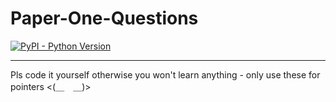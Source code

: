 # Paper-One-Questions
<a href="https://www.python.org/downloads/" rel="nofollow"><img alt="PyPI - Python Version" src="https://camo.githubusercontent.com/6cd3a4372ee6f7feab32b03b91996071cc0d0bda320bd1e8125680a640dc9538/68747470733a2f2f696d672e736869656c64732e696f2f707970692f707976657273696f6e732f5265642d446973636f7264626f74" data-canonical-src="https://img.shields.io/pypi/pyversions/Red-Discordbot" style="max-width:100%;"></a>
<hr>
<p> Pls code it yourself otherwise you won't learn anything - only use these for pointers <(＿　＿)> </p>
